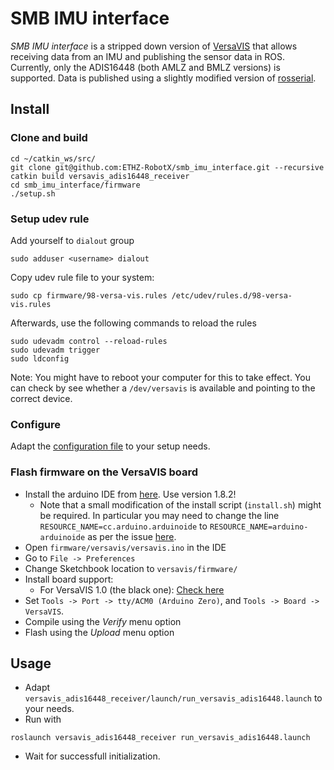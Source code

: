 # SMB IMU interface

_SMB IMU interface_ is a stripped down version of [VersaVIS](https://github.com/ethz-asl/versavis) that allows receiving data from an IMU and publishing the sensor data in ROS. 
Currently, only the ADIS16448 (both AMLZ and BMLZ versions) is supported. Data is published using a slightly modified version of [rosserial](https://github.com/ethz-asl/rosserial/). 


## Install

### Clone and build

```
cd ~/catkin_ws/src/
git clone git@github.com:ETHZ-RobotX/smb_imu_interface.git --recursive
catkin build versavis_adis16448_receiver
cd smb_imu_interface/firmware
./setup.sh
```

### Setup udev rule
Add yourself to `dialout` group
```
sudo adduser <username> dialout
```

Copy udev rule file to your system:
```
sudo cp firmware/98-versa-vis.rules /etc/udev/rules.d/98-versa-vis.rules
```
Afterwards, use the following commands to reload the rules
```
sudo udevadm control --reload-rules
sudo udevadm trigger
sudo ldconfig
```
Note: You might have to reboot your computer for this to take effect. You can check by see whether a `/dev/versavis` is available and pointing to the correct device.

### Configure
Adapt the [configuration file](https://github.com/ETHZ-RobotX/smb_imu_interface/blob/master/firmware/libraries/versavis/src/versavis_configuration.h) to your setup needs. 

### Flash firmware on the VersaVIS board
* Install the arduino IDE from [here](https://www.arduino.cc/en/Main/OldSoftwareReleases#previous). Use version 1.8.2!
    - Note that a small modification of the install script (`install.sh`) might be required. In particular you may need to change the line `RESOURCE_NAME=cc.arduino.arduinoide` to `RESOURCE_NAME=arduino-arduinoide` as per the issue [here](https://github.com/arduino/Arduino/issues/6116#issuecomment-290012812).
* Open `firmware/versavis/versavis.ino` in the IDE
* Go to `File -> Preferences`
* Change Sketchbook location to `versavis/firmware/`
* Install board support:
    - For VersaVIS 1.0 (the black one): [Check here](https://github.com/ethz-asl/versavis_hw/)
* Set `Tools -> Port -> tty/ACM0 (Arduino Zero)`, and `Tools -> Board -> VersaVIS`.
* Compile using the *Verify* menu option
* Flash using the *Upload* menu option

## Usage
* Adapt `versavis_adis16448_receiver/launch/run_versavis_adis16448.launch` to your needs.
* Run with
```
roslaunch versavis_adis16448_receiver run_versavis_adis16448.launch
```
* Wait for successfull initialization.
